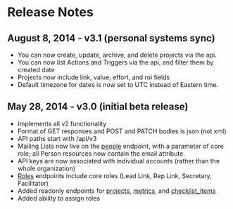 Release Notes
===============

August 8, 2014 - v3.1 (personal systems sync)
------------------------------------------------
* You can now create, update, archive, and delete projects via the api.
* You can now list Actions and Triggers via the api, and filter them by created date
* Projects now include link, value, effort, and roi fields
* Default timezone for dates is now set to UTC instead of Eastern time.

May 28, 2014 - v3.0 (initial beta release)
------------------------------------------
* Implements all v2 functionality
* Format of GET responses and POST and PATCH bodies is json (not xml)
* API paths start with /api/v3
* Mailing Lists now live on the [people](people.md) endpoint, with a parameter of core role; all Person resources now contain the email attribute
* API keys are now associated with individual accounts (rather than the whole organization)
* [Roles](roles.md) endpoints include core roles (Lead Link, Rep Link, Secretary, Facilitator)
* Added readonly endpoints for [projects](projects.md), [metrics](metrics.md), and [checklist_items](checklist_items.md)
* Added ability to assign roles

